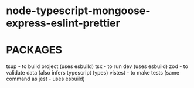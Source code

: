 # node-typescript-mongoose-express-eslint-prettier

# PACKAGES
tsup - to build project (uses esbuild)
tsx - to run dev (uses esbuild)
zod - to validate data (also infers typescript types)
vistest - to make tests (same command as jest - uses esbuild)
